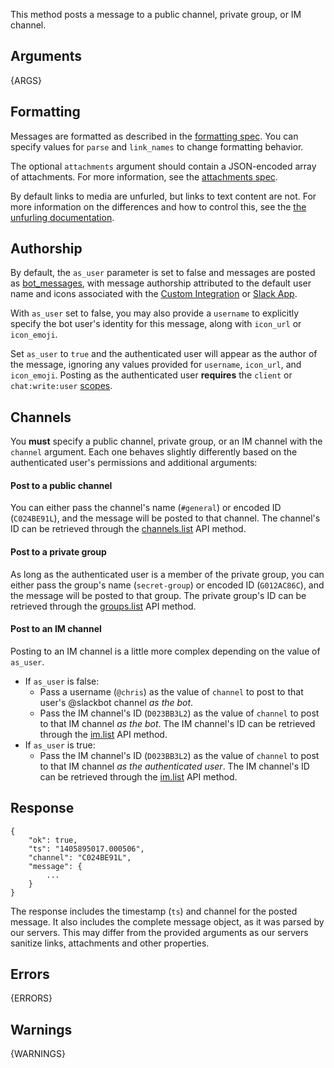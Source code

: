 
This method posts a message to a public channel, private group, or IM channel.


## Arguments

{ARGS}

## Formatting

Messages are formatted as described in the [formatting spec](/docs/formatting). You
can specify values for `parse` and `link_names` to change formatting behavior.

The optional `attachments` argument should contain a JSON-encoded array of attachments.
For more information, see the [attachments spec](/docs/attachments).

By default links to media are unfurled, but links to text content are not. For
more information on the differences and how to control this, see the
[the unfurling documentation](/docs/unfurling).

## Authorship

By default, the `as_user` parameter is set to false and messages are posted as [bot_messages](/events/message/bot_message), with message authorship attributed to the default user name and icons associated with the [Custom Integration](/custom-integrations) or [Slack App](/slack-apps). 

With `as_user` set to false, you may also provide a `username` to explicitly specify the bot user's identity for this message, along with `icon_url` or `icon_emoji`.

Set `as_user` to `true` and the authenticated user will appear as the author of the message, ignoring any values provided for `username`, `icon_url`, and `icon_emoji`. Posting as the authenticated user **requires** the
`client` or `chat:write:user` [scopes](/docs/oauth#auth_scopes).

## Channels

You **must** specify a public channel, private group, or an IM channel with the `channel` argument. Each one behaves slightly differently based on the authenticated user's permissions and additional arguments:

#### Post to a public channel

You can either pass the channel's name (`#general`) or encoded ID (`C024BE91L`), and the message will be posted to that channel. The channel's ID can be retrieved through the [channels.list](/methods/channels.list) API method.

#### Post to a private group

As long as the authenticated user is a member of the private group, you can either pass the group's name (`secret-group`) or encoded ID (`G012AC86C`), and the message will be posted to that group. The private group's ID can be retrieved through the [groups.list](/methods/groups.list) API method.

#### Post to an IM channel

Posting to an IM channel is a little more complex depending on the value of `as_user`.

* If `as_user` is false:
    * Pass a username (`@chris`) as the value of `channel` to post to that user's @slackbot channel _as the bot_.
    * Pass the IM channel's ID (`D023BB3L2`) as the value of `channel` to post to that IM channel _as the bot_. The IM channel's ID can be retrieved through the [im.list](/methods/im.list) API method.
* If `as_user` is true:
    * Pass the IM channel's ID (`D023BB3L2`) as the value of `channel` to post to that IM channel _as the authenticated user_. The IM channel's ID can be retrieved through the [im.list](/methods/im.list) API method.

## Response

    {
        "ok": true,
        "ts": "1405895017.000506",
        "channel": "C024BE91L",
        "message": {
            ...
        }
    }

The response includes the timestamp (`ts`) and channel for the posted message. It also
includes the complete message object, as it was parsed by our servers. This
may differ from the provided arguments as our servers sanitize links,
attachments and other properties.

## Errors

{ERRORS}

## Warnings

{WARNINGS}
